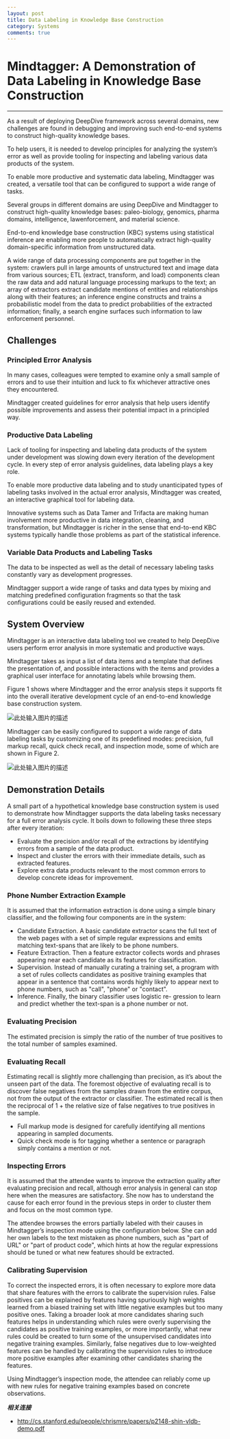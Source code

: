 ```yaml
---
layout: post
title: Data Labeling in Knowledge Base Construction
category: Systems
comments: true
---
```


# Mindtagger: A Demonstration of Data Labeling in Knowledge Base Construction

------

As a result of deploying DeepDive framework across several domains, new challenges are found in debugging and improving such end-to-end systems to construct high-quality knowledge bases.

To help users, it is needed to develop principles for analyzing the system’s error as well as provide tooling for inspecting and labeling various data products of the system.

To enable more productive and systematic data labeling, Mindtagger was created, a versatile tool that can be configured to support a wide range of tasks.

Several groups in different domains are using DeepDive and Mindtagger to construct high-quality knowledge bases: paleo-biology, genomics, pharma domains, intelligence, lawenforcement, and material science.

End-to-end knowledge base construction (KBC) systems using statistical inference are enabling more people to automatically extract high-quality domain-specific information from unstructured data.

A wide range of data processing components are put together in the system: crawlers pull in large amounts of unstructured text and image data from various sources; ETL (extract, transform, and load) components clean the raw data and add natural language processing markups to the text; an array of extractors extract candidate mentions of entities and relationships along with their features; an inference engine constructs and trains a probabilistic model from the data to predict probabilities of the extracted information; finally, a search engine surfaces such information to law enforcement personnel.

## Challenges

### Principled Error Analysis

In many cases, colleagues were tempted to examine only a small sample of errors and to use their intuition and luck to fix whichever attractive ones they encountered.

Mindtagger created guidelines for error analysis that help users identify possible improvements and assess their potential impact in a principled way.

### Productive Data Labeling

Lack of tooling for inspecting and labeling data products of the system under development was slowing down every iteration of the development cycle. In every step of error analysis guidelines, data labeling plays a key role.

To enable more productive data labeling and to study unanticipated types of labeling tasks involved in the actual error analysis, Mindtagger was created, an interactive graphical tool for labeling data. 

Innovative systems such as Data Tamer and Trifacta are making human involvement more productive in data integration, cleaning, and transformation, but Mindtagger is richer in the sense that end-to-end KBC systems typically handle those problems as part of the statistical inference.

### Variable Data Products and Labeling Tasks

The data to be inspected as well as the detail of necessary labeling tasks constantly vary as development progresses.

Mindtagger support a wide range of tasks and data types by mixing and matching predefined configuration fragments so that the task configurations could be easily reused and extended.

## System Overview

Mindtagger is an interactive data labeling tool we created to help DeepDive users perform error analysis in more systematic and productive ways. 

Mindtagger takes as input a list of data items and a template that defines the presentation of, and possible interactions with the items and provides a graphical user interface for annotating labels while browsing them.

Figure 1 shows where Mindtagger and the error analysis steps it supports fit into the overall iterative development cycle of an end-to-end knowledge base construction system.

![此处输入图片的描述][1]

Mindtagger can be easily configured to support a wide range of data labeling tasks by customizing one of its predefined modes: precision, full markup recall, quick check recall, and inspection mode, some of which are shown in Figure 2.

![此处输入图片的描述][2]

## Demonstration Details

A small part of a hypothetical knowledge base construction system is used to demonstrate how Mindtagger supports the data labeling tasks necessary for a full error analysis cycle. It boils down to following these three steps after every iteration:

 - Evaluate the precision and/or recall of the extractions by identifying errors from a sample of the data product.
 - Inspect and cluster the errors with their immediate details, such as extracted features.
 - Explore extra data products relevant to the most common errors to develop concrete ideas for improvement.

### Phone Number Extraction Example

It is assumed that the information extraction is done using a simple binary classifier, and the following four components are in the system:

 - Candidate Extraction. A basic candidate extractor scans the full text of the web pages with a set of simple regular expressions and emits matching text-spans that are likely to be phone numbers.
 - Feature Extraction. Then a feature extractor collects words and phrases appearing near each candidate as its features for classification.
 - Supervision. Instead of manually curating a training set, a program with a set of rules collects candidates as positive training examples that appear in a sentence that contains words highly likely to appear next to phone numbers, such as "call", "phone" or "contact".
 - Inference. Finally, the binary classifier uses logistic re- gression to learn and predict whether the text-span is a phone number or not.

### Evaluating Precision

The estimated precision is simply the ratio of the number of true positives to the total number of samples examined.

### Evaluating Recall

Estimating recall is slightly more challenging than precision, as it’s about the unseen part of the data. The foremost objective of evaluating recall is to discover false negatives from the samples drawn from the entire corpus, not from the output of the extractor or classifier. The estimated recall is then the reciprocal of 1 + the relative size of false negatives to true positives in the sample.

 - Full markup mode is designed for carefully identifying all mentions appearing in sampled documents.
 - Quick check mode is for tagging whether a sentence or paragraph simply contains a mention or not.

### Inspecting Errors

It is assumed that the attendee wants to improve the extraction quality after evaluating precision and recall, although error analysis in general can stop here when the measures are satisfactory. She now has to understand the cause for each error found in the previous steps in order to cluster them and focus on the most common type.

The attendee browses the errors partially labeled with their causes in Mindtagger’s inspection mode using the configuration below. She can add her own labels to the text mistaken as phone numbers, such as "part of URL" or "part of product code", which hints at how the regular expressions should be tuned or what new features should be extracted.

### Calibrating Supervision

To correct the inspected errors, it is often necessary to explore more data that share features with the errors to calibrate the supervision rules. False positives can be explained by features having spuriously high weights learned from a biased training set with little negative examples but too many positive ones. Taking a broader look at more candidates sharing such features helps in understanding which rules were overly supervising the candidates as positive training examples, or more importantly, what new rules could be created to turn some of the unsupervised candidates into negative training examples. Similarly, false negatives due to low-weighted features can be handled by calibrating the supervision rules to introduce more positive examples after examining other candidates sharing the features.

Using Mindtagger’s inspection mode, the attendee can reliably come up with new rules for negative training examples based on concrete observations.

***相关连接***

 - http://cs.stanford.edu/people/chrismre/papers/p2148-shin-vldb-demo.pdf

  [1]: https://raw.githubusercontent.com/qiangsiwei/blog/gh-pages/_figures/2000-01-01-knowledge_base_construction/2000-01-01-knowledge_base_construction_1.png
  [2]: https://raw.githubusercontent.com/qiangsiwei/blog/gh-pages/_figures/2000-01-01-knowledge_base_construction/2000-01-01-knowledge_base_construction_2.png
  